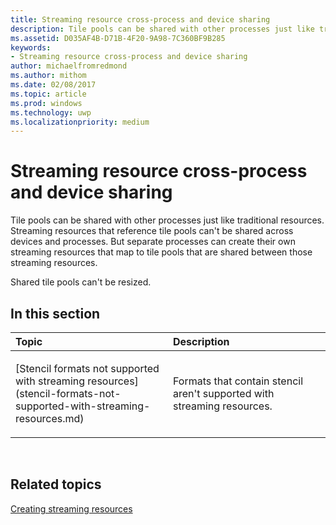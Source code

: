 ```yaml
---
title: Streaming resource cross-process and device sharing
description: Tile pools can be shared with other processes just like traditional resources. Streaming resources that reference tile pools can't be shared across devices and processes.
ms.assetid: D035AF4B-D71B-4F20-9A98-7C360BF9B285
keywords:
- Streaming resource cross-process and device sharing
author: michaelfromredmond
ms.author: mithom
ms.date: 02/08/2017
ms.topic: article
ms.prod: windows
ms.technology: uwp
ms.localizationpriority: medium
---
```


# <span id="direct3dconcepts.streaming-resource-cross-process-and-device-sharing"></span>Streaming resource cross-process and device sharing


Tile pools can be shared with other processes just like traditional resources. Streaming resources that reference tile pools can't be shared across devices and processes. But separate processes can create their own streaming resources that map to tile pools that are shared between those streaming resources.

Shared tile pools can't be resized.

## <span id="in-this-section"></span>In this section


<table>
<colgroup>
<col width="50%" />
<col width="50%" />
</colgroup>
<thead>
<tr class="header">
<th align="left">Topic</th>
<th align="left">Description</th>
</tr>
</thead>
<tbody>
<tr class="odd">
<td align="left"><p>[Stencil formats not supported with streaming resources](stencil-formats-not-supported-with-streaming-resources.md)</p></td>
<td align="left"><p>Formats that contain stencil aren't supported with streaming resources.</p></td>
</tr>
</tbody>
</table>

 

## <span id="related-topics"></span>Related topics


[Creating streaming resources](creating-streaming-resources.md)

 

 




